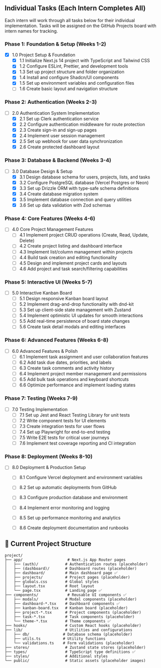 ## Individual Tasks (Each Intern Completes All)

Each intern will work through all tasks below for their individual implementation. Tasks will be assigned on the GitHub Projects board with intern names for tracking.

### Phase 1: Foundation & Setup (Weeks 1-2)

- [X] 1.0 Project Setup & Foundation
  - [X] 1.1 Initialize Next.js 14 project with TypeScript and Tailwind CSS
  - [X] 1.2 Configure ESLint, Prettier, and development tools
  - [X] 1.3 Set up project structure and folder organization
  - [X] 1.4 Install and configure Shadcn/UI components
  - [X] 1.5 Set up environment variables and configuration files
  - [ ] 1.6 Create basic layout and navigation structure

### Phase 2: Authentication (Weeks 2-3)

- [ ] 2.0 Authentication System Implementation
  - [X] 2.1 Set up Clerk authentication service
  - [X] 2.2 Configure authentication middleware for route protection
  - [X] 2.3 Create sign-in and sign-up pages
  - [X] 2.4 Implement user session management
  - [X] 2.5 Set up webhook for user data synchronization
  - [X] 2.6 Create protected dashboard layout

### Phase 3: Database & Backend (Weeks 3-4)

- [ ] 3.0 Database Design & Setup
  - [X] 3.1 Design database schema for users, projects, lists, and tasks
  - [X] 3.2 Configure PostgreSQL database (Vercel Postgres or Neon)
  - [X] 3.3 Set up Drizzle ORM with type-safe schema definitions
  - [X] 3.4 Create database migration system
  - [X] 3.5 Implement database connection and query utilities
  - [X] 3.6 Set up data validation with Zod schemas

### Phase 4: Core Features (Weeks 4-6)

- [ ] 4.0 Core Project Management Features
  - [ ] 4.1 Implement project CRUD operations (Create, Read, Update, Delete)
  - [ ] 4.2 Create project listing and dashboard interface
  - [ ] 4.3 Implement list/column management within projects
  - [ ] 4.4 Build task creation and editing functionality
  - [ ] 4.5 Design and implement project cards and layouts
  - [ ] 4.6 Add project and task search/filtering capabilities

### Phase 5: Interactive UI (Weeks 5-7)

- [ ] 5.0 Interactive Kanban Board
  - [ ] 5.1 Design responsive Kanban board layout
  - [ ] 5.2 Implement drag-and-drop functionality with dnd-kit
  - [ ] 5.3 Set up client-side state management with Zustand
  - [ ] 5.4 Implement optimistic UI updates for smooth interactions
  - [ ] 5.5 Add real-time persistence of board state changes
  - [ ] 5.6 Create task detail modals and editing interfaces

### Phase 6: Advanced Features (Weeks 6-8)

- [ ] 6.0 Advanced Features & Polish
  - [ ] 6.1 Implement task assignment and user collaboration features
  - [ ] 6.2 Add task due dates, priorities, and labels
  - [ ] 6.3 Create task comments and activity history
  - [ ] 6.4 Implement project member management and permissions
  - [ ] 6.5 Add bulk task operations and keyboard shortcuts
  - [ ] 6.6 Optimize performance and implement loading states

### Phase 7: Testing (Weeks 7-9)

- [ ] 7.0 Testing Implementation
  - [ ] 7.1 Set up Jest and React Testing Library for unit tests
  - [ ] 7.2 Write component tests for UI elements
  - [ ] 7.3 Create integration tests for user flows
  - [ ] 7.4 Set up Playwright for end-to-end testing
  - [ ] 7.5 Write E2E tests for critical user journeys
  - [ ] 7.6 Implement test coverage reporting and CI integration

### Phase 8: Deployment (Weeks 8-10)

- [ ] 8.0 Deployment & Production Setup
  - [ ] 8.1 Configure Vercel deployment and environment variables
  - [ ] 8.2 Set up automatic deployments from GitHub
  - [ ] 8.3 Configure production database and environment
  - [ ] 8.4 Implement error monitoring and logging
  - [ ] 8.5 Set up performance monitoring and analytics
  - [ ] 8.6 Create deployment documentation and runbooks


## 📁 Current Project Structure

```
project/
├── app/                    # Next.js App Router pages
│   ├── (auth)/            # Authentication routes (placeholder)
│   ├── (dashboard)/       # Dashboard routes (placeholder)
│   ├── dashboard/         # Main dashboard page ✅
│   ├── projects/          # Project pages (placeholder)
│   ├── globals.css        # Global styles
│   ├── layout.tsx         # Root layout
│   └── page.tsx           # Landing page ✅
├── components/             # Reusable UI components ✅
│   ├── modals/            # Modal components (placeholder)
│   ├── dashboard-*.tsx    # Dashboard components ✅
│   ├── kanban-board.tsx   # Kanban board (placeholder)
│   ├── project-*.tsx      # Project components (placeholder)
│   ├── task-*.tsx         # Task components (placeholder)
│   └── theme-*.tsx        # Theme components ✅
├── hooks/                 # Custom React hooks (placeholder)
├── lib/                   # Utilities and configurations
│   ├── db/               # Database schema (placeholder)
│   ├── utils.ts          # Utility functions
│   └── validations.ts    # Form validations (placeholder)
├── stores/                # Zustand state stores (placeholder)
├── types/                 # TypeScript type definitions ✅
├── styles/                # Additional styles
└── public/                # Static assets (placeholder images)
```
